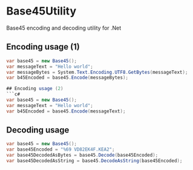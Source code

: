 # Base45Utility
Base45 encoding and decoding utility for .Net 

## Encoding usage (1)
```c#
var base45 = new Base45();
var messageText = "Hello world";
var messageBytes = System.Text.Encoding.UTF8.GetBytes(messageText);
var b45Encoded = base45.Encode(messageBytes);

## Encoding usage (2)
```c#
var base45 = new Base45();
var messageText = "Hello world";
var b45Encoded = base45.Encode(messageText);
```

## Decoding usage
```c#
var base45 = new Base45();
var base45Encoded = "%69 VD82EK4F.KEA2";
var base45DecodedAsBytes = base45.Decode(base45Encoded);
var base45DecodedAsString = base45.DecodeAsString(base45Encoded);
```
